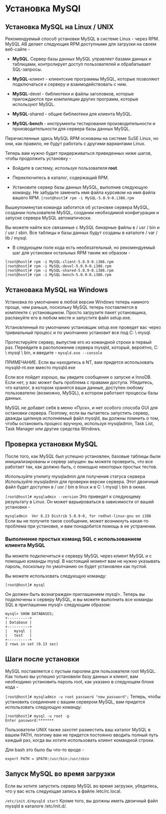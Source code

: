 # Установка MySQl

## Установка MySQL на Linux / UNIX

Рекомендуемый способ установки MySQL в системе Linux - через RPM. MySQL AB делает следующие RPM доступными для загрузки на своем веб-сайте -

* **MySQL**. Сервер базы данных MySQL управляет базами данных и таблицами, контролирует доступ пользователей и обрабатывает SQL-запросы.

* **MySQL**-клиент - клиентские программы MySQL, которые позволяют подключаться к серверу и взаимодействовать с ним.

* **MySQL**-devel - библиотеки и файлы заголовков, которые пригождаются при компиляции других программ, которые используют MySQL.

* **MySQL**-shared - общие библиотеки для клиента MySQL.

* **MySQL-bench** - инструменты тестирования производительности и производительности для сервера базы данных MySQL.

Перечисленные здесь MySQL RPM основаны на системе SuSE Linux, но они, как правило, не будут работать с другими вариантами Linux.

Теперь вам нужно будет придерживаться приведенных ниже шагов, чтобы продолжить установку -

* Войдите в систему, используя пользователя **root**.

* Переключитесь в каталог, содержащий RPM.

* Установите сервер базы данных MySQL, выполнив следующую команду. Не забудьте заменить имя файла курсивом на имя файла вашего RPM.
```[root@host]# rpm -i MySQL-5.0.9-0.i386.rpm```

Вышеупомянутая команда заботится об установке сервера MySQL, создании пользователя MySQL, создании необходимой конфигурации и запуске сервера MySQL автоматически.

Вы можете найти все связанные с MySQL бинарные файлы в / usr / bin и / usr / sbin. Все таблицы и базы данных будут созданы в каталоге / var / lib / mysql.

* В следующем поле кода есть необязательный, но рекомендуемый шаг для установки остальных RPM таким же образом -

```
[root@host]# rpm -i MySQL-client-5.0.9-0.i386.rpm
[root@host]# rpm -i MySQL-devel-5.0.9-0.i386.rpm
[root@host]# rpm -i MySQL-shared-5.0.9-0.i386.rpm
[root@host]# rpm -i MySQL-bench-5.0.9-0.i386.rpm
```
## Установака MySQL на Windows

Установка по умолчанию в любой версии Windows теперь намного проще, чем раньше, поскольку MySQL теперь поставляется в комплекте с установщиком. Просто загрузите пакет установщика, распакуйте его в любом месте и запустите файл setup.exe.

Установленный по умолчанию установщик setup.exe проведет вас через тривиальный процесс и по умолчанию установит все под C: \ mysql.

Протестируйте сервер, выпустив его из командной строки в первый раз. Перейдите в расположение сервера mysqld, который, вероятно, C: \ mysql \ bin, и введите -
```mysqld.exe --console```

ПРИМЕЧАНИЕ. Если вы находитесь в NT, вам придется использовать mysqld-nt.exe вместо mysqld.exe

Если все пойдет хорошо, вы увидите сообщения о запуске и InnoDB. Если нет, у вас может быть проблема с правами доступа. Убедитесь, что каталог, в котором хранятся ваши данные, доступен любому пользователю (возможно, MySQL), в котором работают процессы базы данных.

MySQL не добавит себя в меню «Пуск», и нет особого способа GUI для остановки сервера. Поэтому, если вы пытаетесь запустить сервер, дважды щелкнув исполняемый файл mysqld, вы должны помнить о том, чтобы остановить процесс вручную, используя mysqladmin, Task List, Task Manager или другие средства Windows.

## Проверка установки MySQL

После того, как MySQL был успешно установлен, базовые таблицы были инициализированы и сервер запущен: вы можете проверить, что все работает так, как должно быть, с помощью некоторых простых тестов.

Используйте утилиту mysqladmin для получения статуса сервера
Используйте mysqladmin для проверки версии сервера. Этот двоичный файл будет доступен в / usr / bin в linux и в C: \ mysql \ bin в окнах.

```[root@host]# mysqladmin --version```
Это приведет к следующему результату в Linux. Он может варьироваться в зависимости от вашей установки -

```mysqladmin  Ver 8.23 Distrib 5.0.9-0, for redhat-linux-gnu on i386```
Если вы не получите такое сообщение, может возникнуть какая-то проблема при установке, и вам понадобится помощь в ее устранении.
### Выполнение простых команд SQL с использованием клиента MySQL

Вы можете подключиться к серверу MySQL через клиент MySQL и с помощью команды mysql. В настоящий момент вам не нужно указывать пароль, поскольку по умолчанию он будет установлен как пустой.

Вы можете использовать следующую команду:

```[root@host]# mysql```

Он должен быть вознагражден приглашением mysql>. Теперь вы подключены к серверу MySQL, и вы можете выполнить все команды SQL в приглашении mysql> следующим образом:
```
mysql> SHOW DATABASES;
+----------+
| Database |
+----------+
|   mysql  | 
|   test   |  
+----------+
2 rows in set (0.13 sec)
```
## Шаги после установки

MySQL поставляется с пустым паролем для пользователя root MySQL. Как только вы успешно установили базу данных и клиент, вам необходимо установить пароль root, как указано в следующем блоке кода -

```[root@host]# mysqladmin -u root password "new_password";```
Теперь, чтобы установить соединение с вашим сервером MySQL, вам придется использовать следующую команду:
```
[root@host]# mysql -u root -p
Enter password:*******
```
Пользователи UNIX также захотят разместить ваш каталог MySQL в вашем PATH, поэтому вам не придется постоянно вводить полный путь каждый раз, когда вы хотите использовать клиент командной строки.

Для bash это было бы что-то вроде -

```export PATH = $PATH:/usr/bin:/usr/sbin```

## Запуск MySQL во время загрузки

Если вы хотите запустить сервер MySQL во время загрузки, убедитесь, что у вас есть следующая запись в файле /etc/rc.local.

```/etc/init.d/mysqld start```
Кроме того, вы должны иметь двоичный файл mysqld в каталоге /etc/init.d/.